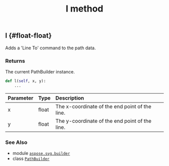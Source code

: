 ﻿---
title: l method
second_title: Aspose.SVG for Python via .NET API References
description: 
type: docs
weight: 100
url: /python-net/aspose.svg.builder/pathbuilder/l/
is_root: false
---

## l {#float-float}

Adds a 'Line To' command to the path data.


### Returns 


The current PathBuilder instance.


```python
def l(self, x, y):
    ...
```


| Parameter | Type | Description |
| :- | :- | :- |
| x | float | The x-coordinate of the end point of the line. |
| y | float | The y-coordinate of the end point of the line. |



### See Also
* module [`aspose.svg.builder`](../../)
* class [`PathBuilder`](/svg/python-net/aspose.svg.builder/pathbuilder)

